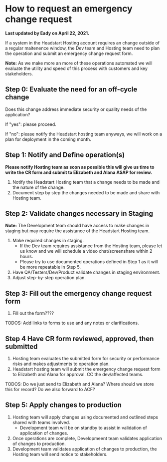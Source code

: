 # How to request an emergency change request

__Last updated by Eady on April 22, 2021.__

If a system in the Headstart Hosting account requires an change outside of a regular maitenence window, the Dev team and Hosting team need to plan the operation and submit an emergency change request form.

__Note:__ As we make more an more of these operations automated we will evaluate the utility and speed of this process with customers and key stakeholders.

## Step 0: Evaluate the need for an off-cycle change

Does this change address immediate security or quality needs of the application?

If "yes": please proceed.

If "no": please notify the Headstart hosting team anyways, we will work on a plan for deployment in the coming month.

## Step 1: Notify and Define operation(s)

__Please notify Hosting team as soon as possible this will give us time to write the CR form and submit to Elizabeth and Alana ASAP for review.__

1. Notify the Headstart Hosting team that a change needs to be made and the nature of the change.
1. Document step by step the changes needed to be made and share with Hosting team.

## Step 2: Validate changes necessary in Staging

__Note:__ The Development team should have access to make changes in staging but may require the assistance of the Headstart Hosting team.

1. Make required changes in staging.
    * If the Dev team requires assistance from the Hosting team, please let us know and we will schedule a video chat/screenshare within 2 hours.
    * Please try to use documented operations defined in Step 1 as it will be more repeatable in Step 5.
1. Have QA/Testers/Dev/Product validate changes in staging environment.
1. Adjust step-by-step operation plan.

## Step 3: Fill out the emergency change request form

1. Fill out the form????

TODOS: Add links to forms to use and any notes or clarifications.

## Step 4 Have CR form reviewed, approved, then submitted

1. Hosting team evaluates the submitted form for security or performance risks and makes adjustments to operation plan.
1. Headstart hosting team will submit the emergency change request form to Elizabeth and Alana for approval. CC the dev/affected teams.

TODOS: Do we just send to Elizabeth and Alana? Where should we store this for record? Do we also forward to ACF?

## Step 5: Apply changes to production

1. Hosting team will apply changes using documented and outlined steps shared with teams involved.
    * Development team will be on standby to assist in validation of application of changes.
1. Once operations are complete, Developmeent team validates application of changes to production.
1. Development team validates application of changes to production, the Hosting team will send notice to stakeholders.
